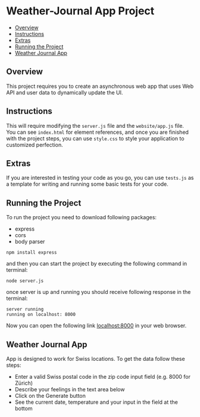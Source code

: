 # Weather-Journal App Project

- [Overview](#overview)
- [Instructions](#instructions)
- [Extras](#extras)
- [Running the Project](#running-the-project)
- [Weather Journal App](#weather-journal-app)

## Overview
This project requires you to create an asynchronous web app that uses Web API and user data to dynamically update the UI. 

## Instructions
This will require modifying the `server.js` file and the `website/app.js` file. You can see `index.html` for element references, and once you are finished with the project steps, you can use `style.css` to style your application to customized perfection.

## Extras
If you are interested in testing your code as you go, you can use `tests.js` as a template for writing and running some basic tests for your code.

## Running the Project
To run the project you need to download following packages:
- express
- cors
- body parser
```
npm install express
```
and then you can start the project by executing the following command in terminal:
```
node server.js
```
once server is up and running you should receive following response in the terminal:
```
server running
running on localhost: 8000
```
Now you can open the following link [localhost:8000](localhost:8000) in your web browser.

## Weather Journal App
App is designed to work for Swiss locations. To get the data follow these steps:
- Enter a valid Swiss postal code in the zip code input field (e.g. 8000 for Zürich)
- Describe your feelings in the text area below
- Click on the Generate button
- See the current date, temperature and your input in the field at the bottom